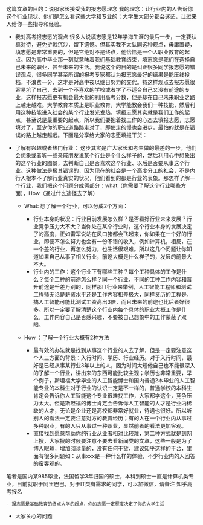 这篇文章的目的：说服家长接受我的报志愿理念
我的理念：让行业内的人告诉你这个行业现状、他们是怎么看这些大学和专业的；大学生大部分都会迷茫，让过来人给你一些指导和经验。

- 我对高考报志愿的观点
	很多人说填志愿是12年学海生涯的最后一步，一定要认真对待，避免折戟沉沙，留下遗憾。但其实我不太认同这种观点，毋庸置疑，填志愿是非常重要的，但是它绝对不是终点，他恰恰是一个人职业教育的起点。因为高中毕业那一刻就意味着我们基础教育结束，填志愿是我们在选择自己未来的职业，甚至未来的生活。我说这个的目的是纠正很多同学报志愿的错误观点，很多同学甚至所谓的报考专家都认为报志愿最好的结果是能压线投档，不浪费一分，这才是对高中夜以继日努力的交代。持这样观点去报志愿很容易坑了自己，去到一个不喜欢的学校或者学了不适合自己又没有前途的专业，这样报志愿更有机会最大化的利用高考分数，但是却在自己未来职业之路上越走越难。大学教育本质上是职业教育，大学能教会我们一种技能，然后利用这种技能进入社会的某个行业发光发热，填报志愿其实就是我们工作的起点，甚至说是最重要的起点，所以我们要抱着找工作的心态去填报志愿，志愿填对了，至少你的职业道路路走对了，即使走的慢也会进步，最怕的就是在错误的路上越走越远。下面是分享给大家的志愿填报干货：
- 了解有兴趣或者热门行业：
	这步其实是广大家长和考生做的最差的一步，他们会想象或者听一些亲戚朋友说某个行业是个什么样子的，然后利用心中想象出的这个行业的图景，去判断自己是否喜欢这个行业、以后是否要从事这个行业。这种做法是极其错误的，因为现在的社会是一个高度分工的社会，不是内行人根本不了解行业真实的状况，他们看到的都是行业的表象。那怎样了解一个行业，我们把这个问题分成俩部分：what（你需要了解这个行业哪些方面），How（通过什么途径去了解）

	- What: 想了解一个行业，可以分成2个方面：
		- 行业本身的状况：行业目前发展怎么样？是否看好行业未来发展？行业竞争压力大不大？当你处在某个行业时，这个行业本身的发展决定了的高度，正如雷军说站在风口猪都会飞起来，你如果在一个好的行业，即便不怎么努力也会有一份不错的收入，例如计算机，相反，在一个差的行业，再怎么努力，也生活很艰难。所以这几个问题让你知道如果自己从事了相关行业，前途大概是什么样子的，发展的前景大不大。
		- 行业内的工作：这个行业下有哪些工种？每个工种具体的工作是什么？每个工种的前途怎么样？同一个行业，不同的工种工作内容和晋升前途是千差万别的，同样那IT行业来举例，人工智能工程师和测试工程师无论是薪资水平还是工作内容相差极大，同样资历的工程是，搞人工智能可能比测试工资高出3倍，而且未来的前途也比后者好很多。所以一定要了解清楚这个行业内每个具体的职业大概工作是什么，工作内容自己是否感兴趣，不要被自己想象中的工作蒙蔽了双眼。

	- How ：了解一个行业大概有2种方法
		- 最有效的办法就是找到从事这个行业的人去了解，但是一定要注意这个人三方面的背景：入行时间、学历、行业经历。对于入行时间，最好是已经从事某行业3年以上的人，因为时间太短他自己也不能很深入的了解一个行业，讲出来的东西可能比较主观；学历也非常重要，举个例子，斯坦福大学毕业的人工智能博士和国内普通2本毕业的人工智能专业的本科生对于行业的认识一定是不一样的，普通学校的本科生肯定会告诉你人工智能这个专业很难找工作，大家都学这个，竞争压力太大。但是斯坦福的博士肯定会告诉你人工智能的人才是行业内稀缺的人才，无论是企业还是高校都非常好就业，待遇也很好。所以听别人的看法一定要注意对方的教育经历；有的人在一个行业内从事过多种职业，有的人只从事过一种职业，显然前者的看法更加客观。
		- 直接找到愿意帮助你的行业从业者相对比较难，第二种方式就是到网上搜，大家搜的时候要注意不要去看新闻类的文章，这些一般是为了博人眼球，增加阅读量的，没有任何干货，建议知乎这样的平台，里面有很多问题如：从事xxx是一种什么样的体验，不少行业内的人回答的蛮客观的。





笔者是国内某985毕业，法国留学3年归国的硕士，本科到硕士一直是计算机类专业，目前就职于阿里巴巴，对于IT类有需求的同学，可以加微信，请备注 知乎高考报名


	- 报志愿是基础教育的终点大学的起点，你的志愿一定程度决定了你的大学生活
- 大家关心的问题



